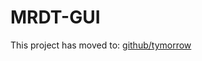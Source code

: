 MRDT-GUI
========

This project has moved to: [github/tymorrow](https://github.com/tymorrow/MRDT-GUI)
